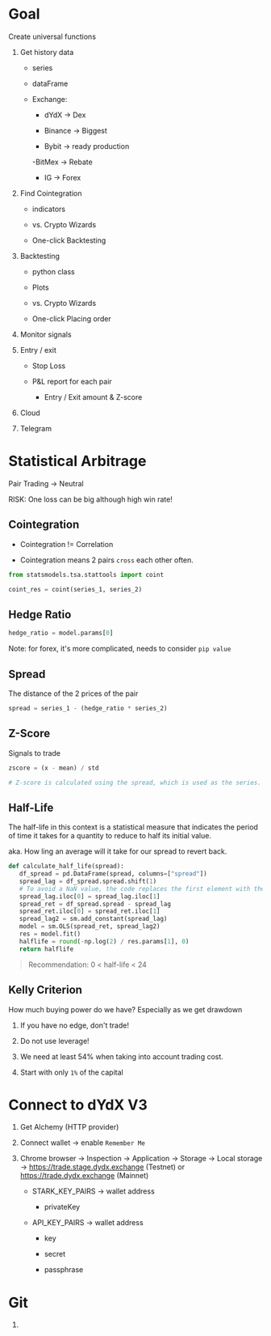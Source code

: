 # Goal

Create universal functions

1. Get history data

   - series

   - dataFrame

   - Exchange:

     - dYdX → Dex

     - Binance → Biggest

     - Bybit → ready production

     -BitMex → Rebate

     - IG → Forex

2. Find Cointegration

   - indicators

   - vs. Crypto Wizards

   - One-click Backtesting

3. Backtesting

   - python class

   - Plots

   - vs. Crypto Wizards

   - One-click Placing order

4. Monitor signals

5. Entry / exit

   - Stop Loss

   - P&L report for each pair

     - Entry / Exit amount & Z-score

6. Cloud

7. Telegram

# Statistical Arbitrage

Pair Trading → Neutral

RISK: One loss can be big although high win rate!

## Cointegration

- Cointegration != Correlation

- Cointegration means 2 pairs `cross` each other often.

```python
from statsmodels.tsa.stattools import coint

coint_res = coint(series_1, series_2)
```

## Hedge Ratio

```python
hedge_ratio = model.params[0]
```

Note: for forex, it's more complicated, needs to consider `pip value`

## Spread

The distance of the 2 prices of the pair

```python
spread = series_1 - (hedge_ratio * series_2)
```

## Z-Score

Signals to trade

```python
zscore = (x - mean) / std

# Z-score is calculated using the spread, which is used as the series.
```

## Half-Life

The half-life in this context is a statistical measure that indicates the period of time it takes for a quantity to reduce to half its initial value.

aka. How ling an average will it take for our spread to revert back.

```python
def calculate_half_life(spread):
   df_spread = pd.DataFrame(spread, columns=["spread"])
   spread_lag = df_spread.spread.shift(1)
   # To avoid a NaN value, the code replaces the first element with the value of the second element.
   spread_lag.iloc[0] = spread_lag.iloc[1]
   spread_ret = df_spread.spread - spread_lag
   spread_ret.iloc[0] = spread_ret.iloc[1]
   spread_lag2 = sm.add_constant(spread_lag)
   model = sm.OLS(spread_ret, spread_lag2)
   res = model.fit()
   halflife = round(-np.log(2) / res.params[1], 0)
   return halflife
```

> Recommendation: 0 < half-life < 24

## Kelly Criterion

How much buying power do we have? Especially as we get drawdown

1. If you have no edge, don't trade!

2. Do not use leverage!

3. We need at least 54% when taking into account trading cost.

4. Start with only `1%` of the capital

# Connect to dYdX V3

1. Get Alchemy (HTTP provider)

2. Connect wallet → enable `Remember Me `

3. Chrome browser → Inspection → Application → Storage → Local storage → https://trade.stage.dydx.exchange (Testnet) or https://trade.dydx.exchange (Mainnet)

   - STARK_KEY_PAIRS → wallet address

     - privateKey

   - API_KEY_PAIRS → wallet address

     - key

     - secret

     - passphrase

# Git

1.
